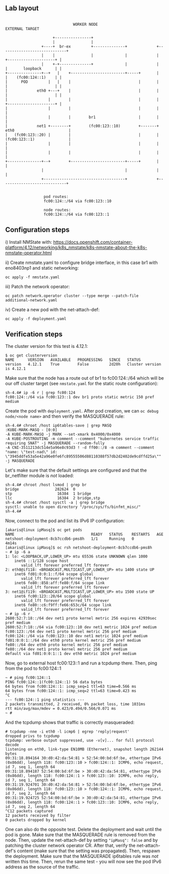 ## Lab layout

~~~

                              WORKER NODE                                 EXTERNAL TARGET

                     +----------------+
                     |                |
                +----+  br-ex         +--------------+             +-----------------------------+
                |    |                |              |             |     +---------------------+ |
                |    +-+--------------+              |             |     |       loopback      | |
+---------------+--+   |    +------------------------+-----+       |     |    (fc00:124::1)    | |
|      POD         |   |    |                              |       |     |                     | |
|             eth0 +---+    |                              |       |     |                     | |
|                  |        |                              |       |     +---------------------+ |
|                  |        |                              |       |                             |
|                  |        |        br1                   |       |                             |
|             net1 +--------+        (fc00:123::10)        +-------+ eth0                        |
|   (fc00:123::20) |        |                              |       | (fc00:123::1)               |
|                  |        |                              |       |                             |
|                  |        |                              |       |                             |
+---------------+--+        +------------------------+-----+       |                             |
                |                                    |             |                             |
                +------------------------------------+             +-----------------------------+


                 pod routes:
                 fc00:124::/64 via fc00:123::10

                 node routes:
                 fc00:124::/64 via fc00:123::1
~~~

## Configuration steps

i) Install NMState with:
https://docs.openshift.com/container-platform/4.12/networking/k8s_nmstate/k8s-nmstate-about-the-k8s-nmstate-operator.html

ii) Create nmstate.yaml to configure bridge interface, in this case br1 with eno8403np1 and static networking:
~~~
oc apply -f nmstate.yaml
~~~

iii) Patch the network operator:
~~~
oc patch network.operator cluster --type merge --patch-file additional-network.yaml
~~~

iv) Create a new pod with the net-attach-def:
~~~
oc apply -f deployment.yaml
~~~

## Verification steps

The cluster version for this test is 4.12.1:
~~~
$ oc get clusterversion
NAME      VERSION   AVAILABLE   PROGRESSING   SINCE   STATUS
version   4.12.1    True        False         2d20h   Cluster version is 4.12.1
~~~

Make sure that the node has a route out of br1 to fc00:124::/64 which will be our off cluster target (see `nmstate.yaml` for the static route configuration):
~~~
sh-4.4# ip -6 r | grep fc00:124
fc00:124::/64 via fc00:123::1 dev br1 proto static metric 150 pref medium
~~~

Create the pod with `deployment.yaml`. After pod creation, we can `oc debug node/<node name>` and then verify the MASQUERADE rule:
~~~
sh-4.4# chroot /host ip6tables-save | grep MASQ
:KUBE-MARK-MASQ - [0:0]
-A KUBE-MARK-MASQ -j MARK --set-xmark 0x4000/0x4000
-A KUBE-POSTROUTING -m comment --comment "kubernetes service traffic requiring SNAT" -j MASQUERADE --random-fully
-A CNI-3511213dc514e5a96e8c93d3 ! -d ff00::/8 -m comment --comment "name: \"test-nad\" id: \"3945ddfe53a5e42a96e0fe6fc89555506d88110388f57db2d2402de9cdffd25a\"" -j MASQUERADE
~~~

Let's make sure that the default settings are configured and that the br_netfilter module is *not* loaded:
~~~
sh-4.4# chroot /host lsmod | grep br
bridge                282624  0
stp                    16384  1 bridge
llc                    16384  2 bridge,stp
sh-4.4# chroot /host sysctl -a | grep bridge
sysctl: unable to open directory "/proc/sys/fs/binfmt_misc/"
sh-4.4# 
~~~

Now, connect to the pod and list its IPv6 IP configuration:
~~~
[akaris@linux ipMasq]$ oc get pods
NAME                                  READY   STATUS    RESTARTS   AGE
netshoot-deployment-8cb7ccdb6-pms8h   1/1     Running   0          4m14s
[akaris@linux ipMasq]$ oc rsh netshoot-deployment-8cb7ccdb6-pms8h
~ # ip -6 a
1: lo: <LOOPBACK,UP,LOWER_UP> mtu 65536 state UNKNOWN qlen 1000
    inet6 ::1/128 scope host
       valid_lft forever preferred_lft forever
2: eth0@if118: <BROADCAST,MULTICAST,UP,LOWER_UP> mtu 1400 state UP
    inet6 fd01:0:0:1::f/64 scope global
       valid_lft forever preferred_lft forever
    inet6 fe80::858:aff:fe80:f/64 scope link
       valid_lft forever preferred_lft forever
3: net1@if119: <BROADCAST,MULTICAST,UP,LOWER_UP> mtu 1500 state UP
    inet6 fc00:123::20/64 scope global
       valid_lft forever preferred_lft forever
    inet6 fe80::c6:f9ff:fe66:653c/64 scope link
       valid_lft forever preferred_lft forever
~ # ip -6 r
2600:52:7:18::/64 dev net1 proto kernel metric 256 expires 42939sec pref medium
2600:52:7:18::/64 via fc00:123::10 dev net1 metric 1024 pref medium
fc00:123::/64 dev net1 proto kernel metric 256 pref medium
fc00:124::/64 via fc00:123::10 dev net1 metric 1024 pref medium
fd01:0:0:1::/64 dev eth0 proto kernel metric 256 pref medium
fe80::/64 dev eth0 proto kernel metric 256 pref medium
fe80::/64 dev net1 proto kernel metric 256 pref medium
default via fd01:0:0:1::1 dev eth0 metric 1024 pref medium
~~~

Now, go to external host fc00:123::1 and run a tcpdump there. Then, ping from the pod to fc00:124::1
~~~
~ # ping fc00:124::1
PING fc00:124::1(fc00:124::1) 56 data bytes
64 bytes from fc00:124::1: icmp_seq=1 ttl=63 time=0.566 ms
64 bytes from fc00:124::1: icmp_seq=2 ttl=63 time=0.423 ms
^C
--- fc00:124::1 ping statistics ---
2 packets transmitted, 2 received, 0% packet loss, time 1031ms
rtt min/avg/max/mdev = 0.423/0.494/0.566/0.071 ms
~ # 
~~~

And the tcpdump shows that traffic is correctly masqueraded:
~~~
# tcpdump -nne -i eth0 -l icmp6 | egrep 'reply|request'
dropped privs to tcpdump
tcpdump: verbose output suppressed, use -v[v]... for full protocol decode
listening on eth0, link-type EN10MB (Ethernet), snapshot length 262144 bytes
09:31:18.894164 30:d0:42:da:54:81 > 52:54:00:bd:6f:be, ethertype IPv6 (0x86dd), length 118: fc00:123::10 > fc00:124::1: ICMP6, echo request, id 7, seq 1, length 64
09:31:18.894187 52:54:00:bd:6f:be > 30:d0:42:da:54:81, ethertype IPv6 (0x86dd), length 118: fc00:124::1 > fc00:123::10: ICMP6, echo reply, id 7, seq 1, length 64
09:31:19.924701 30:d0:42:da:54:81 > 52:54:00:bd:6f:be, ethertype IPv6 (0x86dd), length 118: fc00:123::10 > fc00:124::1: ICMP6, echo request, id 7, seq 2, length 64
09:31:19.924725 52:54:00:bd:6f:be > 30:d0:42:da:54:81, ethertype IPv6 (0x86dd), length 118: fc00:124::1 > fc00:123::10: ICMP6, echo reply, id 7, seq 2, length 64
^C12 packets captured
12 packets received by filter
0 packets dropped by kernel
~~~

One can also do the opposite test. Delete the deployment and wait until the pod is gone. Make sure that the MASQUERADE rule is removed from the node. Then, update the net-attach-def by setting `"ipMasq": false` and by patching the cluster network operator CR. After that, verify the net-attach-def's content (make sure that the setting was propagated). Then, respawn the deployment. Make sure that the MASQUERADE ip6tables rule was *not* written this time. Then, rerun the same test - you will now see the pod IPv6 address as the source of the traffic.
